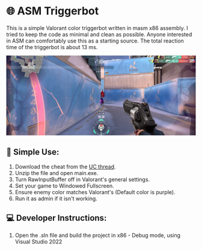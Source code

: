 # 🌐 ASM Triggerbot
This is a simple Valorant color triggerbot written in masm x86 assembly. I tried to keep the code as minimal and clean as possible. Anyone interested in ASM can comfortably use this as a starting source. The total reaction time of the triggerbot is about 13 ms.


![Showcase](showcase/image1.png)

## 🌳 Simple Use:
1. Download the cheat from the [UC thread](https://www.unknowncheats.me/forum/valorant/698448-fast-simple-triggerbot-asm.html).
2. Unzip the file and open main.exe.
3. Turn RawInputBuffer off in Valorant's general settings.
4. Set your game to Windowed Fullscreen.
5. Ensure enemy color matches Valorant's (Default color is purple).
6. Run it as admin if it isn't working.

## 💻 Developer Instructions:
1. Open the .sln file and build the project in x86 - Debug mode, using Visual Studio 2022
